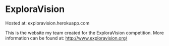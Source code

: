 # ExploraVision

Hosted at: exploravision.herokuapp.com

This is the website my team created for the ExploraVision competition. More information can be found at: http://www.exploravision.org/
